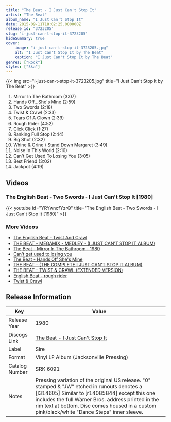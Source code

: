 ```yaml
---
title: "The Beat - I Just Can't Stop It"
artist: "The Beat"
album_name: "I Just Can't Stop It"
date: 2015-09-11T18:02:25.000000Z
release_id: "3723205"
slug: "i-just-can-t-stop-it-3723205"
hideSummary: true
cover:
    image: "i-just-can-t-stop-it-3723205.jpg"
    alt: "I Just Can't Stop It by The Beat"
    caption: "I Just Can't Stop It by The Beat"
genres: ["Rock"]
styles: ["Ska"]
---
```


{{< img src="i-just-can-t-stop-it-3723205.jpg" title="I Just Can't Stop It by The Beat" >}}

<!-- section break -->

1. Mirror In The Bathroom (3:07)
2. Hands Off...She's Mine (2:59)
3. Two Swords (2:18)
4. Twist & Crawl (2:33)
5. Tears Of A Clown (2:39)
6. Rough Rider (4:52)
7. Click Click (1:27)
8. Ranking Full Stop (2:44)
9. Big Shot (2:32)
10. Whine & Grine / Stand Down Margaret (3:49)
11. Noise In This World (2:16)
12. Can't Get Used To Losing You (3:05)
13. Best Friend (3:02)
14. Jackpot (4:19)

<!-- section break -->




## Videos
### The English Beat - Two Swords - I Just Can't Stop It [1980]
{{< youtube id="YRYwncfYzrQ" title="The English Beat - Two Swords - I Just Can't Stop It [1980]" >}}<br>

### More Videos

- [The English Beat - Twist And Crawl](https://www.youtube.com/watch?v=Bch9DuV0Y8o)
- [THE BEAT - MEGAMIX - MEDLEY - (I JUST CAN'T STOP IT ALBUM)](https://www.youtube.com/watch?v=Ff7vcofoY1E)
- [The Beat - Mirror In The Bathroom - 1980](https://www.youtube.com/watch?v=dgMQco_0T-E)
- [Can't get used to losing you](https://www.youtube.com/watch?v=qErykBldZCs)
- [The Beat - Hands Off She's Mine](https://www.youtube.com/watch?v=BR4HiPHRbrs)
- [THE BEAT - (THE COMPLETE I JUST CAN'T STOP IT ALBUM)](https://www.youtube.com/watch?v=I58tsdmA5Co)
- [THE BEAT - TWIST & CRAWL (EXTENDED VERSION)](https://www.youtube.com/watch?v=eteCTeZpSmU)
- [English Beat - rough rider](https://www.youtube.com/watch?v=KDJFEJsHhrs)
- [Twist & Crawl](https://www.youtube.com/watch?v=bgCPeW_ZglM)


## Release Information
|  Key           | Value                                                |
| ---------------| ---------------------------------------------------- |
| Release Year   | 1980                                   |
| Discogs Link   | [The Beat - I Just Can't Stop It](https://www.discogs.com/release/3723205-The-English-Beat-I-Just-Cant-Stop-It) |
| Label          | Sire |
| Format         | Vinyl LP Album (Jacksonville Pressing) |
| Catalog Number | SRK 6091 |
| Notes | Pressing variation of the original US release. "0" stamped & "JW" etched in runouts denotes a  [l314605]  Similar to [r14085844] except this one includes the full Warner Bros. address printed in the rim text at bottom.  Disc comes housed in a custom pink/black/white "Dance Steps" inner sleeve.      |
